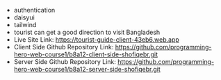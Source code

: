 - authentication
- daisyui
- tailwind
- tourist can get a good direction to visit Bangladesh
- Live Site Link: https://tourist-guide-client-43eb6.web.app
- Client Side Github Repository Link: https://github.com/programming-hero-web-course1/b8a12-client-side-shofiqebr.git
- Server Side Github Repository Link: https://github.com/programming-hero-web-course1/b8a12-server-side-shofiqebr.git
